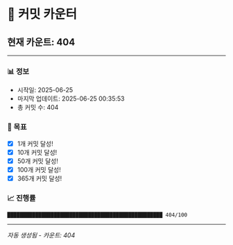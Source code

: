 # 🔢 커밋 카운터

## 현재 카운트: 404

---

### 📊 정보
- 시작일: 2025-06-25
- 마지막 업데이트: 2025-06-25 00:35:53
- 총 커밋 수: 404

### 🎯 목표
- [x] 1개 커밋 달성!
- [x] 10개 커밋 달성!
- [x] 50개 커밋 달성!
- [x] 100개 커밋 달성!
- [x] 365개 커밋 달성!

### 📈 진행률
```
██████████████████████████████████████████████████ 404/100
```

---
*자동 생성됨 - 카운트: 404*
